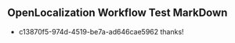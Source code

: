 ## OpenLocalization Workflow Test MarkDown
* c13870f5-974d-4519-be7a-ad646cae5962 thanks!

<!--HONumber=Jul16_HO4-->


